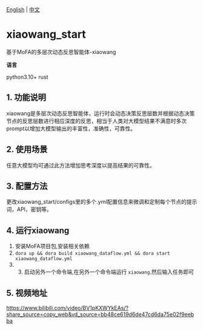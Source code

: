 [English](README.md) | [中文](README_cn.md)

# xiaowang_start

基于MoFA的多层次动态反思智能体-xiaowang

**语言**

python3.10+
rust

## 1. 功能说明

xiaowang是多层次动态反思智能体，运行时会动态决策反思层数并根据动态决策节点的反思层数进行相应深度的反思，相当于人类对大模型结果不满意时多次prompt以增加大模型输出的丰富性，准确性，可靠性。

## 2. 使用场景

任意大模型均可通过此方法增加思考深度以提高结果的可靠性。


## 3. 配置方法

更改xiaowang_start/configs里的多个.yml配置信息来微调和定制每个节点的提示词，API，密钥等。

## 4. 运行xiaowang

1. 安装MoFA项目包,安装相关依赖
2. `dora up && dora build xiaowang_dataflow.yml && dora start xiaowang_dataflow.yml`
3. 3. 启动另外一个命令端,在另外一个命令端运行 `xiaowang`.然后输入任务即可


## 5. 视频地址
https://www.bilibili.com/video/BV1pKXWYkEAs/?share_source=copy_web&vd_source=bb48ce619d6de47cd6da75e02f9eebba